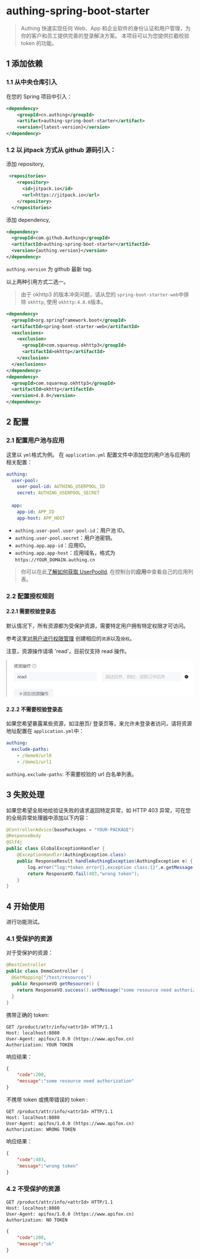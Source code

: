 # authing-spring-boot-starter


> Authing 快速实现任何 Web、App 和企业软件的身份认证和用户管理，为你的客户和员工提供完善的登录解决方案。
> 本项目可以为您提供拦截校验 token 的功能。

## 1 添加依赖

### 1.1 从中央仓库引入

在您的 Spring 项目中引入：

```xml
<dependency>
    <groupId>cn.authing</groupId>
    <artifact>authing-spring-boot-starter</artifact>
    <version>{latest-version}</version>
</dependency>
```

### 1.2 以 jitpack 方式从 github 源码引入：

添加 repository,

```xml
 <repositories>
    <repository>
      <id>jitpack.io</id>
      <url>https://jitpack.io</url>
    </repository>
  </repositories>
```

添加 dependency,

```xml
<dependency>
  <groupId>com.github.Authing</groupId>
  <artifactId>authing-spring-boot-starter</artifactId>
  <version>{authing.version}</version>
</dependency>
```

`authing.version` 为 github 最新 tag.

以上两种引用方式二选一。

> 由于 okhttp3 的版本冲突问题，请从您的 `spring-boot-starter-web`中排除 `okhttp`, 使用 `okhttp:4.8.0`版本。

```xml
<dependency>
  <groupId>org.springframework.boot</groupId>
  <artifactId>spring-boot-starter-web</artifactId>
  <exclusions>
    <exclusion>
      <groupId>com.squareup.okhttp3</groupId>
      <artifactId>okhttp</artifactId>
    </exclusion>
  </exclusions>
</dependency>
<dependency>
  <groupId>com.squareup.okhttp3</groupId>
  <artifactId>okhttp</artifactId>
  <version>4.8.0</version>
</dependency>
```


## 2 配置
### 2.1 配置用户池与应用

这里以 `yml`格式为例。 在 `application.yml` 配置文件中添加您的用户池与应用的相关配置：

```yml
authing:
  user-pool:
    user-pool-id: AUTHING_USERPOOL_ID
    secret: AUTHING_USERPOOL_SECRET

  app:
    app-id: APP_ID
    app-host: APP_HOST
```

- `authing.user-pool.user-pool-id`：用户池 ID。
- `authing.user-pool.secret`：用户池密钥。
- `authing.app.app-id`：应用ID。
- `authing.app.app-host`：应用域名，格式为 `https://YOUR_DOMAIN.authing.cn`

> 你可以在此[了解如何获取 UserPoolId](https://docs.authing.cn/v2/guides/faqs/get-userpool-id-and-secret.html), 在控制台的**应用**中查看自己的应用列表。

### 2.2 配置授权规则
#### 2.2.1 需要校验登录态


默认情况下，所有资源都为受保护资源，需要特定用户拥有特定权限才可访问。

参考这里[对用户进行权限管理](https://docs.authing.cn/v2/guides/access-control/) 创建相应的`资源`以及`授权`。

注意，资源操作请填 'read'，目前仅支持 read 操作。

![](./img/ins.png)

#### 2.2.2 不需要校验登录态

如果您希望暴露某些资源，如注册页/ 登录页等，来允许未登录者访问，请将资源地址配置在 `application.yml`中：
```yaml
authing:
  exclude-paths:
    - /demo0/url0
    - /demo1/url1
```
`authing.exclude-paths`: 不需要校验的 url 白名单列表。

## 3 失败处理

如果您希望全局地给验证失败的请求返回特定异常，如 HTTP 403 异常，可在您的全局异常处理器中添加以下内容：

```java
@ControllerAdvice(basePackages = "YOUR-PACKAGE")
@ResponseBody
@Slf4j
public class GlobalExceptionHandler {
    @ExceptionHandler(AuthingException.class)
    public ResponseResult handleAuthingException(AuthingException e) {
        log.error("log:*token error{},exception class:{}",e.getMessage(),e.getClass());
        return ResponseVO.fail(403,"wrong token");
    }
}
```

## 4 开始使用

进行功能测试。
### 4.1 受保护的资源
对于受保护的资源：

```java
@RestController
public class DemoController {
  @GetMapping("/test/resources")
  public ResponseVO getResource() {
    return ResponseVO.success().setMessage("some resource need authorization");
  }
}
```

携带正确的 token:

```http
GET /product/attr/info/<attrId> HTTP/1.1
Host: localhost:8080
User-Agent: apifox/1.0.0 (https://www.apifox.cn)
Authorization: YOUR TOKEN
```

响应结果：

```json
{
    "code":200,
    "message":"some resource need authorization"
}
```

不携带 token 或携带错误的 token :

```http
GET /product/attr/info/<attrId> HTTP/1.1
Host: localhost:8080
User-Agent: apifox/1.0.0 (https://www.apifox.cn)
Authorization: WRONG TOKEN
```

响应结果：

```json
{
    "code":403,
    "message":"wrong token"
}
```
### 4.2 不受保护的资源

```http
GET /product/attr/info/<attrId> HTTP/1.1
Host: localhost:8080
User-Agent: apifox/1.0.0 (https://www.apifox.cn)
Authorization: NO TOKEN
```
```json
{
    "code":200,
    "message":"ok"
}
```
